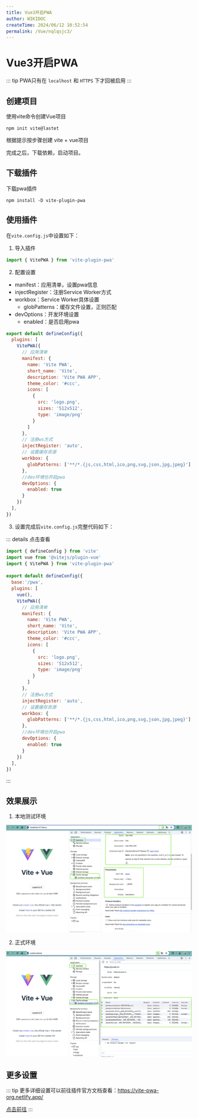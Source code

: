 ```yaml
---
title: Vue3开启PWA
author: WIKIDOC
createTime: 2024/06/12 10:52:54
permalink: /Vue/nqlqsjc3/
---
```

# Vue3开启PWA

::: tip
PWA只有在 `localhost` 和 `HTTPS` 下才回被启用
:::
## 创建项目

使用vite命令创建Vue项目

```shell
npm init vite@lastet
```
根据提示按步骤创建 vite + vue项目

完成之后，下载依赖，启动项目。

## 下载插件

下载pwa插件
```shell
npm install -D vite-plugin-pwa
```

## 使用插件
在`vite.config.js`中设置如下：

1. 导入插件

```js
import { VitePWA } from 'vite-plugin-pwa'
```

2. 配置设置

-   manifest：应用清单，设置pwa信息
-   injectRegister：注册Service Worker方式
-   workbox：Service Worker具体设置
    -   globPatterns：缓存文件设置，正则匹配
-   devOptions：开发环境设置
    -   enabled：是否启用pwa
```js
export default defineConfig({
  plugins: [   
    VitePWA({ 
      // 应用清单
      manifest: {
        name: 'Vite PWA',
        short_name: 'Vite',
        description: 'Vite PWA APP',
        theme_color: '#ccc',
        icons: [
          {
            src: 'logo.png',
            sizes: '512x512',
            type: 'image/png'
          }
        ]
      },
      // 注册ws方式
      injectRegister: 'auto',
      // 设置缓存资源
      workbox: {
        globPatterns: ['**/*.{js,css,html,ico,png,svg,json,jpg,jpeg}']
      },
      //dev环境也开启pwa
      devOptions: {
        enabled: true
      }
    })
  ],
})

```
3. 设置完成后`vite.config.js`完整代码如下：

::: details  点击查看
```js
import { defineConfig } from 'vite'
import vue from '@vitejs/plugin-vue'
import { VitePWA } from 'vite-plugin-pwa'

export default defineConfig({
  base:'/pwa',
  plugins: [   
    vue(), 
    VitePWA({ 
      // 应用清单
      manifest: {
        name: 'Vite PWA',
        short_name: 'Vite',
        description: 'Vite PWA APP',
        theme_color: '#ccc',
        icons: [
          {
            src: 'logo.png',
            sizes: '512x512',
            type: 'image/png'
          }
        ]
      },
      // 注册ws方式
      injectRegister: 'auto',
      // 设置缓存资源
      workbox: {
        globPatterns: ['**/*.{js,css,html,ico,png,svg,json,jpg,jpeg}']
      },
      //dev环境也开启pwa
      devOptions: {
        enabled: true
      }
    })
  ],
})
```
:::
## 效果展示
1.  本地测试环境

![alt text](images/image-12.png)

2.  正式环境

![alt text](images/image-13.png)

## 更多设置
::: tip
更多详细设置可以前往插件官方文档查看：https://vite-pwa-org.netlify.app/

[点击前往](https://vite-pwa-org.netlify.app/)
:::